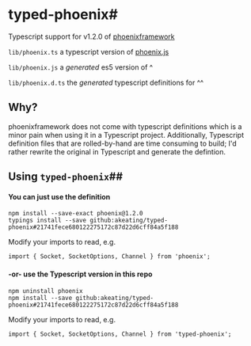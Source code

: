 # typed-phoenix#

Typescript support for v1.2.0 of [phoenixframework]( https://github.com/phoenixframework/phoenix)

`lib/phoenix.ts` a typescript version of [phoenix.js]( https://github.com/phoenixframework/phoenix/blob/master/web/static/js/phoenix.js)

`lib/phoenix.js` a _generated_ es5 version of ^

`lib/phoenix.d.ts` the _generated_ typescript definitions for ^^

## Why? ##
phoenixframework does not come with typescript definitions which is a minor pain when using it in a Typescript project. Additionally, Typescript definition files that are rolled-by-hand are time consuming to build; I'd rather rewrite the original in Typescript and generate the defintion.

## Using `typed-phoenix`##

#### You can just use the definition ####
```
npm install --save-exact phoenix@1.2.0
typings install --save github:akeating/typed-phoenix#21741fece680122275172c87d22d6cff84a5f188
```
Modify your imports to read, e.g.
```
import { Socket, SocketOptions, Channel } from 'phoenix';
```


#### -or- use the Typescript version in this repo ####
```
npm uninstall phoenix
npm install --save github:akeating/typed-phoenix#21741fece680122275172c87d22d6cff84a5f188
```
Modify your imports to read, e.g.
```
import { Socket, SocketOptions, Channel } from 'typed-phoenix';
```

